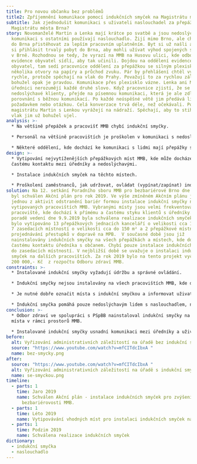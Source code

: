 ```yaml
---
title: Pro novou občanku bez problémů
title2: Zpříjemnění komunikace pomocí indukčních smyček na Magistrátu města Brna
subtitle: Jak zjednodušit komunikaci s uživateli naslouchadel za přepážkami na
  Magistrátu města Brna?
story: Novomanželé Martin a Lenka mají krátce po svatbě a jsou nedoslýchaví. Pro
  komunikaci s ostatními používají naslouchadlo. Žijí mimo Brno, ale chtějí se
  do Brna přistěhovat za lepším pracovním uplatněním. Byt si už našli a chtějí
  si přihlásit trvalý pobyt do Brna, aby mohli užívat výhod spojených s bydlením
  v Brně. Rozhodnou se tedy, že vyrazí na MMB na Husovu ulici, kde odbor
  evidence obyvatel sídlí, aby tak učinili. Dojdou na oddělení evidence
  obyvatel, tam sedí pracovnice oddělení za přepážkou se silným plexisklem a
  několika otvory na papíry a průchod zvuku. Pár by přehlášení chtěl vyřídit
  rychle, protože spěchají na vlak do Prahy. Považují to za rychlou záležitost,
  bohužel opak je pravdou. Komunikace přes plexisklo vázne. Lenka ani Martin
  úřednici nerozumějí každé druhé slovo. Když pracovnice zjistí, že se jedná o
  nedoslýchavé klienty, přejde na písemnou komunikaci, která je ale zdlouhavá v
  porovnání s běžnou komunikací. Po každé neúspěšné větě jim předává lístek s
  požadavkem nebo otázkou. Celá konverzace trvá déle, než očekávali. Po návštěvě
  magistrátu Martin s Lenkou vyrážejí na nádraží. Spěchají, aby to stihli, ale
  vlak jim už bohužel ujel.
analysis: >-
  * Na většině přepážek a pracovišť MMB chybí indukční smyčky.

  * Personál na většině pracovištích je proškolen v komunikaci s nedoslýchavým člověkem, ale komunikace trvá zbytečně dlouho.

  * Některé oddělení, kde dochází ke komunikaci s lidmi mají přepážky s instalovanými plexiskly, které brání odezírání a lepší slyšitelnosti zvuku.
design: >-
  * Vytipování nejvytíženějších přepážkových míst MMB, kde může docházet k
  častému kontaktu mezi úředníky a nedoslýchavými.

  * Instalace indukčních smyček na těchto místech.

  * Proškolení zaměstnanců, jak udržovat, ovládat (vypínat/zapínat) indukční smyčku.
solution: Na 12. setkání Poradního sboru MMB pro bezbariérové Brno dne 21.3.2019
  byl schválen Akční plán pro rok 2019. Ve výše zmíněném Akčním plánu je právě
  jednou z aktivit odstranění bariér formou instalace indukční smyčky na
  vytipovaných pracovištích MMB. Vybranými místy jsou velmi frekventovaná
  pracoviště, kde dochází k přímému a častému styku klientů s úředníky. Na
  poradě vedení dne 9.9.2019 byla schválena realizace indukčních smyček. Celkově
  bylo vytipováno 13 přepážkových jednacích kanceláří o velikosti cca 10-40 m²,
  7 zasedacích místností o velikosti cca do 150 m² a 2 přepážkové místnosti
  projednávání přestupků v dopravě na MPB.  V současné době jsou již
  nainstalovány indukčních smyčky na všech přepážkách a místech, kde dochází k
  častému kontaktu úředníka s občanem. Chybí pouze instalace indukčních smyček
  do zasedacích místností. V nejbližší době se uvažuje o instalaci indukčních
  smyček na dalších pracovištích. Za rok 2019 bylo na tento projekt vyčleněno
  200 000,- Kč  z rozpočtu Odboru zdraví MMB.
constraints: >-
  * Instalované indukční smyčky vyžadují údržbu a správné ovládání.

  * Indukční smyčky nejsou instalovány na všech pracovištích MMB, kde dochází ke kontaktu mezi úředníkem a občanem.

  * Je nutné dobře označit místa s indukční smyčkou a informovat uživatele naslouchadla.

  * Indukční smyčka pomáhá pouze nedoslýchavým lidem s naslouchadlem, nikoliv všem lidem se sluchovým znevýhodněním.
conclusion: >-
  * Odbor zdraví ve spolupráci s PSpBB nainstaloval indukční smyčky na vybrané
  místa v rámci prostorů MMB.

  * Instalované indukční smyčky usnadní komunikaci mezi úředníky a uživateli naslouchadla, díky čemuž bude vyřizování administrativních záležitostí snadnější.
before:
  alt: Vyřizování administrativních záležitostí na úřadě bez indukční smyčky
  source: "https://www.youtube.com/watch?v=mfCITdcIbxA "
  name: bez-smycky.png
after:
  source: "https://www.youtube.com/watch?v=mfCITdcIbxA "
  alt: Vyřizování administrativních záležitostí na úřadě s indukční smyčkou
  name: se-smyckou.png
timeline:
  - parts: 1
    time: Jaro 2019
    name: Schválen Akční plán - instalace indukčních smyček pro zvýšení
      bezbariérovosti MMB.
  - parts: 1
    time: Léto 2019
    name: Vytipovávání vhodných míst pro instalaci indukčních smyček na odborech MMB.
  - parts: 1
    time: Podzim 2019
    name: Schválena realizace indukčních smyček
dictionary:
  - indukční smyčka
  - naslouchadlo
---
```

